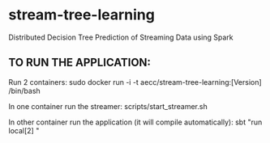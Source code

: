 stream-tree-learning
====================

Distributed Decision Tree Prediction of Streaming Data using Spark


TO RUN THE APPLICATION:
----------------------

Run 2 containers:
	sudo docker run -i -t aecc/stream-tree-learning:[Version] /bin/bash

In one container run the streamer:
	scripts/start_streamer.sh <port> 

In other container run the application (it will compile automatically):
	sbt "run local[2] <ip-streamer> <port-streamer>"
